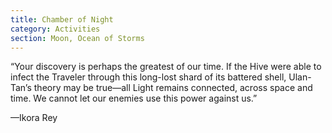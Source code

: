 ```yaml
---
title: Chamber of Night
category: Activities
section: Moon, Ocean of Storms
---
```


“Your discovery is perhaps the greatest of our time. If the Hive were able to infect the Traveler through this long-lost shard of its battered shell, Ulan-Tan’s theory may be true—all Light remains connected, across space and time. We cannot let our enemies use this power against us.”

—Ikora Rey
